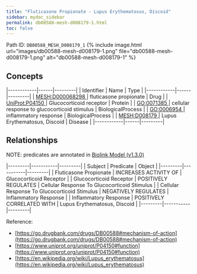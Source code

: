 ```yaml
---
title: "Fluticasone Propionate - Lupus Erythematosus, Discoid"
sidebar: mydoc_sidebar
permalink: db00588-mesh-d008179-1.html
toc: false 
---
```



Path ID: `DB00588_MESH_D008179_1`
{% include image.html url="images/db00588-mesh-d008179-1.png" file="db00588-mesh-d008179-1.png" alt="db00588-mesh-d008179-1" %}

## Concepts

|------------|------|---------|
| Identifier | Name | Type    |
|------------|------|---------|
| <a href="https://identifiers.org/MESH:D000068298">MESH:D000068298 </a> | fluticasone propionate | Drug |
| <a href="https://identifiers.org/UniProt:P04150">UniProt:P04150 </a> | Glucocorticoid receptor | Protein |
| <a href="https://identifiers.org/GO:0071385">GO:0071385 </a> | cellular response to glucocorticoid stimulus | BiologicalProcess |
| <a href="https://identifiers.org/GO:0006954">GO:0006954 </a> | inflammatory response | BiologicalProcess |
| <a href="https://identifiers.org/MESH:D008179">MESH:D008179 </a> | Lupus Erythematosus, Discoid | Disease |
|------------|------|---------|

## Relationships


NOTE: predicates are annotated in <a href="https://github.com/biolink/biolink-model/releases/tag/v1.3.0">Biolink Model (v1.3.0)</a>

|---------|-----------|---------|
| Subject | Predicate | Object  |
|---------|-----------|---------|
| Fluticasone Propionate | INCREASES ACTIVITY OF | Glucocorticoid Receptor |
| Glucocorticoid Receptor | POSITIVELY REGULATES | Cellular Response To Glucocorticoid Stimulus |
| Cellular Response To Glucocorticoid Stimulus | NEGATIVELY REGULATES | Inflammatory Response |
| Inflammatory Response | POSITIVELY CORRELATED WITH | Lupus Erythematosus, Discoid |
|---------|-----------|---------|

Reference: 
  - [https://go.drugbank.com/drugs/DB00588#mechanism-of-action](https://go.drugbank.com/drugs/DB00588#mechanism-of-action)
  - [https://www.uniprot.org/uniprot/P04150#function](https://www.uniprot.org/uniprot/P04150#function)
  - [https://en.wikipedia.org/wiki/Lupus_erythematosus](https://en.wikipedia.org/wiki/Lupus_erythematosus)
